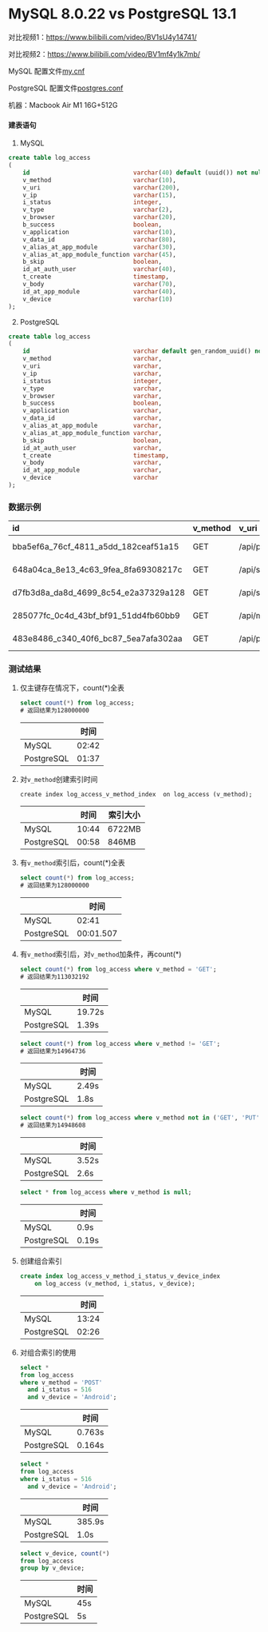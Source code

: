 # MySQL 8.0.22 vs PostgreSQL 13.1

对比视频1：https://www.bilibili.com/video/BV1sU4y14741/ 

对比视频2：https://www.bilibili.com/video/BV1mf4y1k7mb/

MySQL 配置文件[my.cnf](https://github.com/aruis/mysql_vs_postgresql/blob/main/my.cnf)

PostgreSQL 配置文件[postgres.conf](https://github.com/aruis/mysql_vs_postgresql/blob/main/postgresql.conf)

机器：Macbook Air M1 16G+512G

#### 建表语句

1. MySQL

```sql
create table log_access
(
    id                             varchar(40) default (uuid()) not null primary key,
    v_method                       varchar(10),
    v_uri                          varchar(200),
    v_ip                           varchar(15),
    i_status                       integer,
    v_type                         varchar(2),
    v_browser                      varchar(20),
    b_success                      boolean,
    v_application                  varchar(10),
    v_data_id                      varchar(80),
    v_alias_at_app_module          varchar(30),
    v_alias_at_app_module_function varchar(45),
    b_skip                         boolean,
    id_at_auth_user                varchar(40),
    t_create                       timestamp,
    v_body                         varchar(70),
    id_at_app_module               varchar(40),
    v_device                       varchar(10)
);
```

2. PostgreSQL

```sql
create table log_access
(
    id                             varchar default gen_random_uuid() not null primary key,
    v_method                       varchar,
    v_uri                          varchar,
    v_ip                           varchar,
    i_status                       integer,
    v_type                         varchar,
    v_browser                      varchar,
    b_success                      boolean,
    v_application                  varchar,
    v_data_id                      varchar,
    v_alias_at_app_module          varchar,
    v_alias_at_app_module_function varchar,
    b_skip                         boolean,
    id_at_auth_user                varchar,
    t_create                       timestamp,
    v_body                         varchar,
    id_at_app_module               varchar,
    v_device                       varchar
);
```

### 数据示例

| id | v\_method | v\_uri | v\_ip | i\_status | v\_type | v\_browser | b\_success | v\_application | v\_data\_id | v\_alias\_at\_app\_module | v\_alias\_at\_app\_module\_function | b\_skip | id\_at\_auth\_user | t\_create | v\_body | id\_at\_app\_module | v\_device |
| :--- | :--- | :--- | :--- | :--- | :--- | :--- | :--- | :--- | :--- | :--- | :--- | :--- | :--- | :--- | :--- | :--- | :--- |
| bba5ef6a\_76cf\_4811\_a5dd\_182ceaf51a15 | GET | /api/platform/dictcategory/view/CARRIER\_UNIT/children/app\_dict | 0:0:0:0:0:0:0:1 | 200 | 06 | Chrome 8 | true | platform | CARRIER\_UNIT | dictcategory | view | true | b66f83d8\_e87c\_4fe9\_bec6\_357bd2e998bd | 2020-12-02 16:10:56.629945 | NULL | 179b0a11\_94c9\_41bb\_a788\_79a99f6096e7 | PC |
| 648a04ca\_8e13\_4c63\_9fea\_8fa69308217c | GET | /api/szda/lendMnt/lendView | 0:0:0:0:0:0:0:1 | 200 | 06 | Chrome 8 | true | szda | NULL | lendMnt | lendView | true | b66f83d8\_e87c\_4fe9\_bec6\_357bd2e998bd | 2020-12-02 16:11:00.161490 | NULL | 53a8e8ee\_98ee\_4e32\_8425\_4042891d5b20 | PC |
| d7fb3d8a\_da8d\_4699\_8c54\_e2a37329a128 | GET | /api/szda/digitalArchive/detailView | 0:0:0:0:0:0:0:1 | 200 | 06 | Chrome 8 | true | szda | NULL | digitalArchive | detailView | true | b66f83d8\_e87c\_4fe9\_bec6\_357bd2e998bd | 2020-12-02 16:12:28.795853 | NULL | 457338e5\_abe8\_44fd\_aa78\_01f789e47289 | PC |
| 285077fc\_0c4d\_43bf\_bf91\_51dd4fb60bb9 | GET | /api/msg/app/inBox/b66f83d8\_e87c\_4fe9\_bec6\_357bd2e998bd | 0:0:0:0:0:0:0:1 | 200 | 06 | Chrome 8 | true | msg | b66f83d8\_e87c\_4fe9\_bec6\_357bd2e998bd | app | inBox | true | b66f83d8\_e87c\_4fe9\_bec6\_357bd2e998bd | 2020-12-02 16:13:26.954893 | NULL | NULL | PC |
| 483e8486\_c340\_40f6\_bc87\_5ea7afa302aa | GET | /api/platform/dictcategory/view/SECRET\_LEVEL/children/app\_dict | 0:0:0:0:0:0:0:1 | 200 | 06 | Chrome 8 | true | platform | SECRET\_LEVEL | dictcategory | view | true | b66f83d8\_e87c\_4fe9\_bec6\_357bd2e998bd | 2020-12-02 16:13:27.138294 | NULL | 179b0a11\_94c9\_41bb\_a788\_79a99f6096e7 | PC |


### 测试结果

1. 仅主键存在情况下，count(*)全表

    ```sql
    select count(*) from log_access;
    # 返回结果为128000000
    ```
    
    |            | 时间    |
    |------------|-------|
    | MySQL      | 02:42 |   
    | PostgreSQL | 01:37 |   
    
2. 对`v_method`创建索引时间
 
    ```
    create index log_access_v_method_index  on log_access (v_method);
    ```


    |            | 时间    | 索引大小    |
    |------------|-------|-------|
    | MySQL      | 10:44 | 6722MB |
    | PostgreSQL | 00:58 | 846MB |
    
3. 有`v_method`索引后，count(*)全表

    ```sql
    select count(*) from log_access;
    # 返回结果为128000000
    ```
    
    |            | 时间    |
    |------------|-------|
    | MySQL      | 02:41 |   
    | PostgreSQL | 00:01.507 |   
    
4. 有`v_method`索引后，对`v_method`加条件，再count(*)

    ```sql
    select count(*) from log_access where v_method = 'GET';
    # 返回结果为113032192
    ```
    
    |            | 时间    |
    |------------|-------|
    | MySQL      | 19.72s |   
    | PostgreSQL | 1.39s |   
    
    ```sql
    select count(*) from log_access where v_method != 'GET';
    # 返回结果为14964736
    ```
    
    |            | 时间    |
    |------------|-------|
    | MySQL      | 2.49s |   
    | PostgreSQL | 1.8s |   
    
    ```sql
    select count(*) from log_access where v_method not in ('GET', 'PUT');
    # 返回结果为14948608
    ```
    
    |            | 时间    |
    |------------|-------|
    | MySQL      | 3.52s |   
    | PostgreSQL | 2.6s |   
    
    ```sql
    select * from log_access where v_method is null;
    ```
    
    |            | 时间    |
    |------------|-------|
    | MySQL      | 0.9s |   
    | PostgreSQL | 0.19s |  
    
5. 创建组合索引

    ```sql
    create index log_access_v_method_i_status_v_device_index
        on log_access (v_method, i_status, v_device);
    ```
    
    |            | 时间    |
    |------------|-------|
    | MySQL      | 13:24 |   
    | PostgreSQL | 02:26 |
    
5. 对组合索引的使用

    ```sql
    select *
    from log_access
    where v_method = 'POST'
      and i_status = 516
      and v_device = 'Android';
    ```
    
    |            | 时间    |
    |------------|-------|
    | MySQL      | 0.763s |   
    | PostgreSQL | 0.164s |  
    
    ```sql
    select *
    from log_access
    where i_status = 516
      and v_device = 'Android';
    ```
    
    |            | 时间    |
    |------------|-------|
    | MySQL      | 385.9s |   
    | PostgreSQL | 1.0s |  
 
    ```sql
    select v_device, count(*)
    from log_access
    group by v_device;
    ```
    
    |            | 时间    |
    |------------|-------|
    | MySQL      | 45s |   
    | PostgreSQL | 5s |  
    
